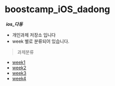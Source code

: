 # boostcamp_iOS_dadong
  ***ios_다동***
  

* 개인과제 저장소 입니다
* week 별로 분류되어 있습니다.


> 과제분류
* [week1](week1/README.md)
* [week2](week2/README.md)
* [week3](week3/README.md)
* [week4](week4/README.md)


